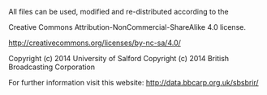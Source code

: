 All files can be used, modified and re-distributed according to the

Creative Commons Attribution-NonCommercial-ShareAlike 4.0 license.

http://creativecommons.org/licenses/by-nc-sa/4.0/

Copyright (c) 2014 University of Salford
Copyright (c) 2014 British Broadcasting Corporation

For further information visit this website:
http://data.bbcarp.org.uk/sbsbrir/
